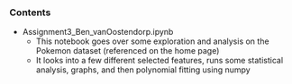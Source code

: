 ### Contents
- Assignment3_Ben_vanOostendorp.ipynb
  - This notebook goes over some exploration and analysis on the Pokemon dataset (referenced on the home page)
  - It looks into a few different selected features, runs some statistical analysis, graphs, and then polynomial fitting using numpy
